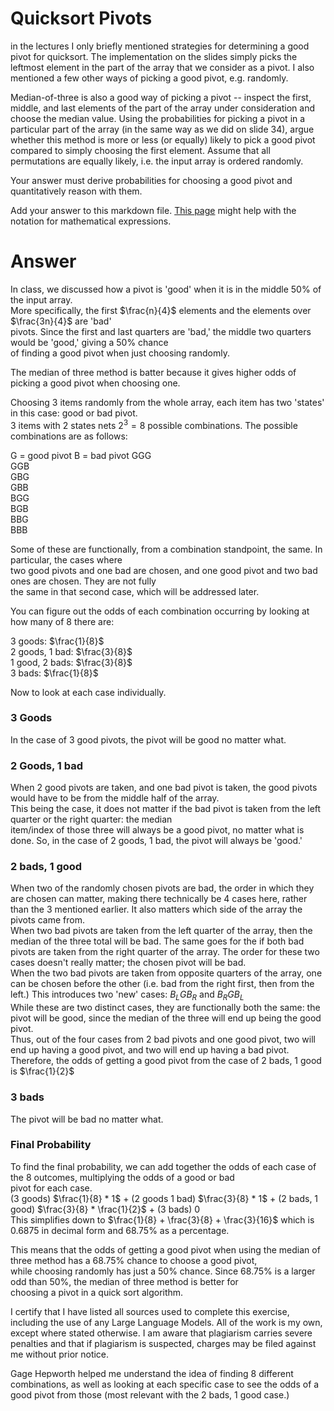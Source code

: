 # Quicksort Pivots

in the lectures I only briefly mentioned strategies for determining a good pivot
for quicksort. The implementation on the slides simply picks the leftmost
element in the part of the array that we consider as a pivot. I also mentioned a
few other ways of picking a good pivot, e.g. randomly.

Median-of-three is also a good way of picking a pivot -- inspect the first,
middle, and last elements of the part of the array under consideration and
choose the median value. Using the probabilities for picking a pivot in a
particular part of the array (in the same way as we did on slide 34), argue
whether this method is more or less (or equally) likely to pick a good pivot
compared to simply choosing the first element. Assume that all permutations are
equally likely, i.e. the input array is ordered randomly.

Your answer must derive probabilities for choosing a good pivot and
quantitatively reason with them.

Add your answer to this markdown file. [This
page](https://docs.github.com/en/get-started/writing-on-github/working-with-advanced-formatting/writing-mathematical-expressions)
might help with the notation for mathematical expressions.


# Answer

In class, we discussed how a pivot is 'good' when it is in the middle 50% of the input array.  
More specifically, the first $\frac{n}{4}$ elements and the elements over $\frac{3n}{4}$ are 'bad'  
pivots. Since the first and last quarters are 'bad,' the middle two quarters would be 'good,' giving a 50% chance  
of finding a good pivot when just choosing randomly.  

The median of three method is batter because it gives higher odds of picking a good pivot when choosing one.  

Choosing 3 items randomly from the whole array, each item has two 'states' in this case: good or bad pivot.  
3 items with 2 states nets $2^3 = 8$ possible combinations. The possible combinations are as follows:  

G = good pivot    B = bad pivot
GGG  
GGB  
GBG  
GBB  
BGG  
BGB  
BBG  
BBB  

Some of these are functionally, from a combination standpoint, the same. In particular, the cases where  
two good pivots and one bad are chosen, and one good pivot and two bad ones are chosen. They are not fully  
the same in that second case, which will be addressed later.  

You can figure out the odds of each combination occurring by looking at how many of 8 there are:  

3 goods: $\frac{1}{8}$  
2 goods, 1 bad: $\frac{3}{8}$  
1 good, 2 bads: $\frac{3}{8}$  
3 bads: $\frac{1}{8}$  

Now to look at each case individually.

### 3 Goods

In the case of 3 good pivots, the pivot will be good no matter what.  


### 2 Goods, 1 bad

When 2 good pivots are taken, and one bad pivot is taken, the good pivots would have to be from the middle half of the array.  
This being the case, it does not matter if the bad pivot is taken from the left quarter or the right quarter: the median  
item/index of those three will always be a good pivot, no matter what is done. So, in the case of 2 goods, 1 bad, the pivot will always be 'good.'

### 2 bads, 1 good

When two of the randomly chosen pivots are bad, the order in which they are chosen can matter, making there technically be 4 cases here, rather than the 3 mentioned earlier. It also matters which side of the array the pivots came from.  
When two bad pivots are taken from the left quarter of the array, then the median of the three total will be bad. The same goes for the if both bad pivots are taken from the right quarter of the array. The order for these two cases doesn't really matter; the chosen pivot will be bad.  
When the two bad pivots are taken from opposite quarters of the array, one can be chosen before the other (i.e. bad from the right first, then from the left.) This introduces two 'new' cases: $B_{L}GB_{R}$ and $B_{R}GB_{L}$  
While these are two distinct cases, they are functionally both the same: the pivot will be good, since the median of the three will end up being the good pivot.  
Thus, out of the four cases from 2 bad pivots and one good pivot, two will end up having a good pivot, and two will end up having a bad pivot.  
Therefore, the odds of getting a good pivot from the case of 2 bads, 1 good is $\frac{1}{2}$  

### 3 bads

The pivot will be bad no matter what.  

### Final Probability

To find the final probability, we can add together the odds of each case of the 8 outcomes, multiplying the odds of a good or bad  
pivot for each case.  
(3 goods) $\frac{1}{8} * 1$ + (2 goods 1 bad) $\frac{3}{8} * 1$ + (2 bads, 1 good) $\frac{3}{8} * \frac{1}{2}$ + (3 bads) 0  
This simplifies down to $\frac{1}{8} + \frac{3}{8} + \frac{3}{16}$  which is 0.6875 in decimal form and 68.75% as a percentage.  

This means that the odds of getting a good pivot when using the median of three method has a 68.75% chance to choose a good pivot,  
while choosing randomly has just a 50% chance. Since 68.75% is a larger odd than 50%, the median of three method is better for  
choosing a pivot in a quick sort algorithm.  

I certify that I have listed all sources used to complete this exercise, including the use of any Large Language Models. All of the work is my own, except where stated otherwise. I am aware that plagiarism carries severe penalties and that if plagiarism is suspected, charges may be filed against me without prior notice.

Gage Hepworth helped me understand the idea of finding 8 different combinations, as well as looking at each specific case to see the odds of a good pivot from those (most relevant with the 2 bads, 1 good case.)  
